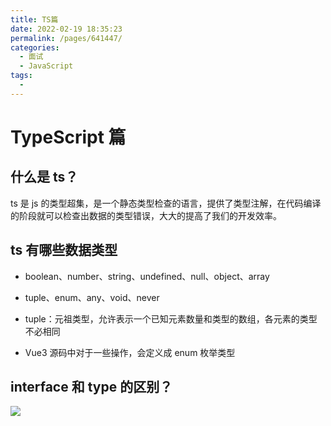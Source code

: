 ```yaml
---
title: TS篇
date: 2022-02-19 18:35:23
permalink: /pages/641447/
categories:
  - 面试
  - JavaScript
tags:
  - 
---
```


# TypeScript 篇

## 什么是 ts？

ts 是 js 的类型超集，是一个静态类型检查的语言，提供了类型注解，在代码编译的阶段就可以检查出数据的类型错误，大大的提高了我们的开发效率。

## ts 有哪些数据类型

- boolean、number、string、undefined、null、object、array
- tuple、enum、any、void、never

- tuple：元祖类型，允许表示一个已知元素数量和类型的数组，各元素的类型不必相同
- Vue3 源码中对于一些操作，会定义成 enum 枚举类型

## interface 和 type 的区别？

![](http://198.52.110.135/images/ts/interface&type.png)
